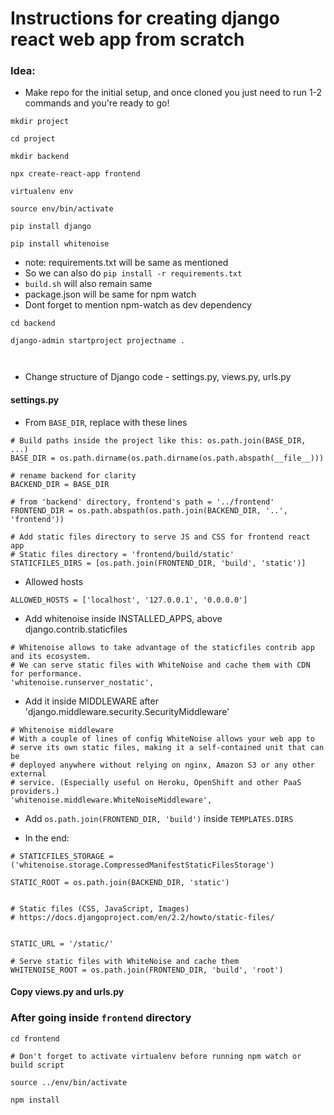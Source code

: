 # Instructions for creating django react web app from scratch


### Idea:
- Make repo for the initial setup, and once cloned you just need to run 1-2 commands and you're ready to go!


```
mkdir project

cd project

mkdir backend

npx create-react-app frontend

virtualenv env

source env/bin/activate

pip install django

pip install whitenoise
```

- note: requirements.txt will be same as mentioned
- So we can also do `pip install -r requirements.txt`
- `build.sh` will also remain same
- package.json will be same for npm watch
- Dont forget to mention npm-watch as dev dependency


```
cd backend

django-admin startproject projectname .



```

- Change structure of Django code - settings.py, views.py, urls.py

#### settings.py

- From `BASE_DIR`, replace with these lines

```
# Build paths inside the project like this: os.path.join(BASE_DIR, ...)
BASE_DIR = os.path.dirname(os.path.dirname(os.path.abspath(__file__)))

# rename backend for clarity
BACKEND_DIR = BASE_DIR

# from 'backend' directory, frontend's path = '../frontend'
FRONTEND_DIR = os.path.abspath(os.path.join(BACKEND_DIR, '..', 'frontend'))

# Add static files directory to serve JS and CSS for frontend react app
# Static files directory = 'frontend/build/static'
STATICFILES_DIRS = [os.path.join(FRONTEND_DIR, 'build', 'static')]
```

- Allowed hosts
```
ALLOWED_HOSTS = ['localhost', '127.0.0.1', '0.0.0.0']
```

- Add whitenoise inside INSTALLED_APPS, above django.contrib.staticfiles
```
# Whitenoise allows to take advantage of the staticfiles contrib app and its ecosystem.
# We can serve static files with WhiteNoise and cache them with CDN for performance.
'whitenoise.runserver_nostatic',	
```

- Add it inside MIDDLEWARE after 'django.middleware.security.SecurityMiddleware'

```
# Whitenoise middleware
# With a couple of lines of config WhiteNoise allows your web app to 
# serve its own static files, making it a self-contained unit that can be
# deployed anywhere without relying on nginx, Amazon S3 or any other external 
# service. (Especially useful on Heroku, OpenShift and other PaaS providers.)
'whitenoise.middleware.WhiteNoiseMiddleware',
```

- Add `os.path.join(FRONTEND_DIR, 'build')` inside `TEMPLATES.DIRS`

- In the end:

```
# STATICFILES_STORAGE = ('whitenoise.storage.CompressedManifestStaticFilesStorage')

STATIC_ROOT = os.path.join(BACKEND_DIR, 'static')


# Static files (CSS, JavaScript, Images)
# https://docs.djangoproject.com/en/2.2/howto/static-files/


STATIC_URL = '/static/'

# Serve static files with WhiteNoise and cache them
WHITENOISE_ROOT = os.path.join(FRONTEND_DIR, 'build', 'root')
```

#### Copy views.py and urls.py



### After going inside `frontend` directory 

```
cd frontend

# Don't forget to activate virtualenv before running npm watch or build script

source ../env/bin/activate

npm install
```

